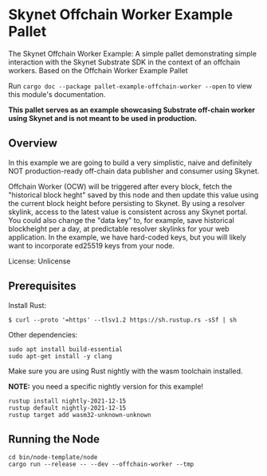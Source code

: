 <!-- markdown-link-check-disable -->
# Skynet Offchain Worker Example Pallet

The Skynet Offchain Worker Example: A simple pallet demonstrating
simple interaction with the Skynet Substrate SDK in the context of an offchain workers.
Based on the Offchain Worker Example Pallet

Run `cargo doc --package pallet-example-offchain-worker --open` to view this module's
documentation.

**This pallet serves as an example showcasing Substrate off-chain worker using
Skynet and is not meant to be used in production.**

## Overview

In this example we are going to build a very simplistic, naive and definitely NOT
production-ready off-chain data publisher and consumer using Skynet.

Offchain Worker (OCW) will be triggered after every block, fetch the "historical
block heght" saved by this node and then update this value using the current
block height before persisting to Skynet. By using a resolver skylink, access to
the latest value is consistent across any Skynet portal. You could also change
the "data key" to, for example, save historical blockheight per a day, at
predictable resolver skylinks for your web application. In the example, we have
hard-coded keys, but you will likely want to incorporate ed25519 keys from your
node.

License: Unlicense

## Prerequisites

Install Rust:

```
$ curl --proto '=https' --tlsv1.2 https://sh.rustup.rs -sSf | sh
```

Other dependencies:

```
sudo apt install build-essential
sudo apt-get install -y clang
```

Make sure you are using Rust nightly with the wasm toolchain installed.

**NOTE:** you need a specific nightly version for this example!

```
rustup install nightly-2021-12-15
rustup default nightly-2021-12-15
rustup target add wasm32-unknown-unknown
```

## Running the Node

```
cd bin/node-template/node
cargo run --release -- --dev --offchain-worker --tmp
```
